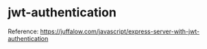 # jwt-authentication

Reference: https://juffalow.com/javascript/express-server-with-jwt-authentication
